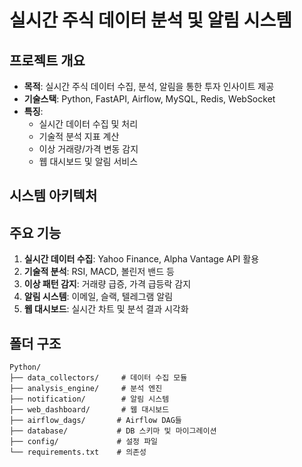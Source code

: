 # 실시간 주식 데이터 분석 및 알림 시스템

## 프로젝트 개요

- **목적**: 실시간 주식 데이터 수집, 분석, 알림을 통한 투자 인사이트 제공
- **기술스택**: Python, FastAPI, Airflow, MySQL, Redis, WebSocket
- **특징**:
  - 실시간 데이터 수집 및 처리
  - 기술적 분석 지표 계산
  - 이상 거래량/가격 변동 감지
  - 웹 대시보드 및 알림 서비스

## 시스템 아키텍처

## 주요 기능

1. **실시간 데이터 수집**: Yahoo Finance, Alpha Vantage API 활용
2. **기술적 분석**: RSI, MACD, 볼린저 밴드 등
3. **이상 패턴 감지**: 거래량 급증, 가격 급등락 감지
4. **알림 시스템**: 이메일, 슬랙, 텔레그램 알림
5. **웹 대시보드**: 실시간 차트 및 분석 결과 시각화

## 폴더 구조

```
Python/
├── data_collectors/     # 데이터 수집 모듈
├── analysis_engine/     # 분석 엔진
├── notification/        # 알림 시스템
├── web_dashboard/       # 웹 대시보드
├── airflow_dags/       # Airflow DAG들
├── database/           # DB 스키마 및 마이그레이션
├── config/             # 설정 파일
└── requirements.txt    # 의존성
```
